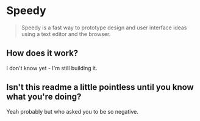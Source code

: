 # Speedy

>Speedy is a fast way to prototype design and user interface ideas using a text editor and the browser. 

## How does it work? 

I don't know yet - I'm still building it.

## Isn't this readme a little pointless until you know what you're doing? 

Yeah probably but who asked you to be so negative.

